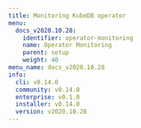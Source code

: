 ```yaml
---
title: Monitoring KubeDB operator
menu:
  docs_v2020.10.28:
    identifier: operator-monitoring
    name: Operator Monitoring
    parent: setup
    weight: 40
menu_name: docs_v2020.10.28
info:
  cli: v0.14.0
  community: v0.14.0
  enterprise: v0.1.0
  installer: v0.14.0
  version: v2020.10.28
---
```


